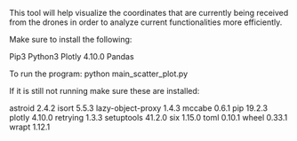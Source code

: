 This tool will help visualize the coordinates that are currently being received from the drones in order to analyze current functionalities more efficiently.

Make sure to install the following:

Pip3
Python3
Plotly 4.10.0
Pandas

To run the program: python main_scatter_plot.py

If it is still not running make sure these are installed:

astroid 2.4.2 
isort 5.5.3
lazy-object-proxy 1.4.3
mccabe 0.6.1
pip 19.2.3
plotly 4.10.0
retrying 1.3.3
setuptools 41.2.0
six 1.15.0
toml 0.10.1
wheel 0.33.1
wrapt 1.12.1
